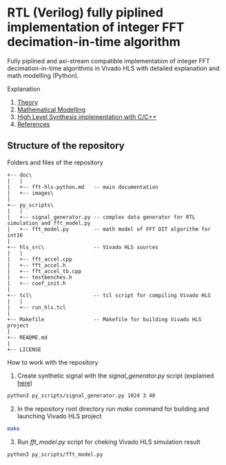 # RTL (Verilog) fully piplined implementation of integer FFT decimation-in-time algorithm
Fully piplined and axi-stream compatible implementation of integer FFT decimation-in-time algorithms in Vivado HLS with detailed explanation and math modelling (Python).

Explanation

1. [Theory](./doc/fft-hls-python.md#theory)
2. [Mathematical Modelling](./doc/fft-hls-python.md#mathematical-modelling)
3. [High Level Synthesis implementation with C/C++](./doc/fft-hls-python.md#high-level-synthesis-implementation)
4. [References](./doc/fft-hls-python.md#references)

## Structure of the repository
Folders and files of the repository
```
+-- doc\   
|   |
|   +-- fft-hls-python.md   -- main documentation 
|	+-- images\
|
+-- py_scripts\   
|   |
|   +-- signal_generator.py -- complex data generator for RTL simulation and fft_model.py
|   +-- fft_model.py        -- math model of FFT DIT algorithm for int16
|
+-- hls_src\                -- Vivado HLS sources
|   |
|   +-- fft_accel.cpp
|   +-- fft_accel.h
|   +-- fft_accel_tb.cpp
|   +-- testbenches.h
|   +-- coef_init.h
|
+-- tcl\              		-- tcl script for compiling Vivado HLS
|   |
|   +-- run_hls.tcl
|
+-- Makefile                -- Makefile for building Vivado HLS project
|
+-- README.md
|
+-- LICENSE
```

How to work with the repository

1. Create synthetic signal with the <i>signal_generator.py</i> script (explained [here](./doc/fft-hls-python.md#mathematical-modelling))

```sh
python3 py_scripts/signal_generator.py 1024 3 40
```

2. In the repository root directory run <i>make</i> command for building and launching Vivado HLS project

```sh
make
```

3. Run <i>fft_model.py</i> script for cheking Vivado HLS simulation result

```sh
python3 py_scripts/fft_model.py
```
